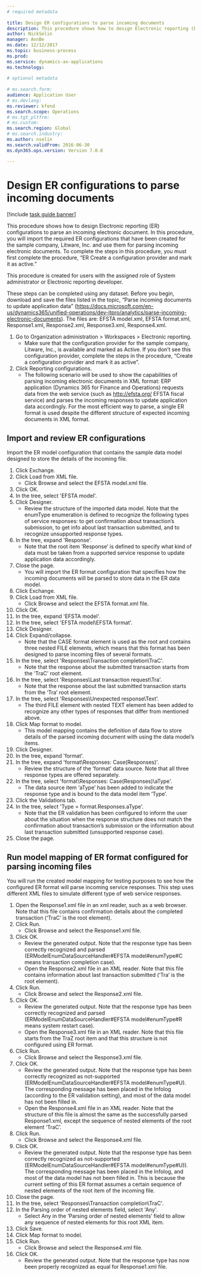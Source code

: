 ```yaml
--- 
# required metadata 
 
title: Design ER configurations to parse incoming documents
description: This procedure shows how to design Electronic reporting (ER) configurations to parse an incoming electronic document. 
author: NickSelin
manager: AnnBe 
ms.date: 12/12/2017
ms.topic: business-process 
ms.prod:  
ms.service: dynamics-ax-applications 
ms.technology:  
 
# optional metadata 
 
# ms.search.form:   
audience: Application User 
# ms.devlang:  
ms.reviewer: kfend
ms.search.scope: Operations 
# ms.tgt_pltfrm:  
# ms.custom:  
ms.search.region: Global
# ms.search.industry: 
ms.author: nselin
ms.search.validFrom: 2016-06-30 
ms.dyn365.ops.version: Version 7.0.0 

---
```

# Design ER configurations to parse incoming documents

[!include [task guide banner](../../includes/task-guide-banner.md)]

This procedure shows how to design Electronic reporting (ER) configurations to parse an incoming electronic document. In this procedure, you will import the required ER configurations that have been created for the sample company, Litware, Inc. and use them for parsing incoming electronic documents. To complete the steps in this procedure, you must first complete the procedure, “ER Create a configuration provider and mark it as active.”

This procedure is created for users with the assigned role of System administrator or Electronic reporting developer. 

These steps can be completed using any dataset. Before you begin, download and save the files listed in the topic, “Parse incoming documents to update application data” (https://docs.microsoft.com/en-us/dynamics365/unified-operations/dev-itpro/analytics/parse-incoming-electronic-documents). The files are: EFSTA model.xml, EFSTA format.xml, Response1.xml, Response2.xml, Response3.xml, Response4.xml.

1. Go to Organization administration > Workspaces > Electronic reporting.
    * Make sure that the configuration provider for the sample company, Litware, Inc., is available and marked as Active. If you don’t see this configuration provider, complete the steps in the procedure, “Create a configuration provider and mark it as active”.  
2. Click Reporting configurations.
    * The following scenario will be used to show the capabilities of parsing incoming electronic documents in XML format: ERP application (Dynamics 365 for Finance and Operations)  requests data from the web service (such as http://efsta.org/ EFSTA fiscal service) and parses the incoming responses to update application data accordingly. For the most efficient way to parse, a single ER format is used despite the different structure of expected incoming documents in XML format.   

## Import and review ER configurations
Import the ER model configuration that contains the sample data model designed to store the details of the incoming file.  
1. Click Exchange.
2. Click Load from XML file.
    * Click Browse and select the EFSTA model.xml file.  
3. Click OK.
4. In the tree, select 'EFSTA model'.
5. Click Designer.
    * Review the structure of the imported data model. Note that the enumType enumeration is defined to recognize the following types of service responses: to get confirmation about transaction’s submission, to get info about last transaction submitted, and to recognize unsupported response types.   
6. In the tree, expand 'Response'.
    * Note that the root item ‘Response’ is defined to specify what kind of data must be taken from a supported service response to update application data accordingly.   
7. Close the page.
    * You will import the ER format configuration that specifies how the incoming documents will be parsed to store data in the ER data model.   
8. Click Exchange.
9. Click Load from XML file.
    * Click Browse and select the EFSTA format.xml file.  
10. Click OK.
11. In the tree, expand 'EFSTA model'.
12. In the tree, select 'EFSTA model\EFSTA format'.
13. Click Designer.
14. Click Expand/collapse.
    * Note that the CASE format element is used as the root and contains three nested FILE elements, which means that this format has been designed to parse incoming files of several formats.  
15. In the tree, select 'Responses\Transaction completion\TraC'.
    * Note that the response about the submitted transaction starts from the ‘TraC’ root element.   
16. In the tree, select 'Responses\Last transaction request\Tra'.
    * Note that the response about the last submitted transaction starts from the ‘Tra’ root element.   
17. In the tree, select 'Responses\Unexpected response\Text'.
    * The third FILE element with nested TEXT element has been added to recognize any other types of responses that differ from mentioned above.   
18. Click Map format to model.
    * This model mapping contains the definition of data flow to store details of the parsed incoming document with using the data model’s items.  
19. Click Designer.
20. In the tree, expand 'format'.
21. In the tree, expand 'format\Responses: Case(Responses)'.
    * Review the structure of the ‘format’ data source. Note that all three response types are offered separately.   
22. In the tree, select 'format\Responses: Case(Responses)\aType'.
    * The data source item ‘aType’ has been added to indicate the response type and is bound to the data model item ‘Type’.  
23. Click the Validations tab.
24. In the tree, select 'Type = format.Responses.aType'.
    * Note that the ER validation has been configured to inform the user about the situation when the response structure does not match the confirmation about transaction’s submission or the information about last transaction submitted (unsupported response case).   
25. Close the page.

## Run model mapping of ER format configured for parsing incoming files
You will run the created model mapping for testing purposes to see how the configured ER format will parse incoming service responses. This step uses different XML files to simulate different type of web service responses.   
1. Open the Response1.xml file in an xml reader, such as a web browser. Note that this file contains confirmation details about the completed transaction (‘TraC’ is the root element).   
2. Click Run.
    * Click Browse and select the Response1.xml file.  
3. Click OK.
    * Review the generated output. Note that the response type has been correctly recognized and parsed (ERModelEnumDataSourceHandler#EFSTA model#enumType#C means transaction completion case).   
    * Open the Response2.xml file in an XML reader. Note that this file contains information about last transaction submitted (‘Tra’ is the root element).   
4. Click Run.
    * Click Browse and select the Response2.xml file.  
5. Click OK.
    * Review the generated output. Note that the response type has been correctly recognized and parsed (ERModelEnumDataSourceHandler#EFSTA model#enumType#R means system restart case).   
    * Open the Response3.xml file in an XML reader. Note that this file starts from the TraZ root item and that this structure is not configured using ER format.   
6. Click Run.
    * Click Browse and select the Response3.xml file.  
7. Click OK.
    * Review the generated output. Note that the response type has been correctly recognized as not-supported (ERModelEnumDataSourceHandler#EFSTA model#enumType#U). The corresponding message has been placed in the Infolog (according to the ER validation setting), and most of the data model has not been filled in.   
    * Open the Response4.xml file in an XML reader. Note that the structure of this file is almost the same as the successfully parsed Response1.xml, except the sequence of nested elements of the root element ‘TraC’.   
8. Click Run.
    * Click Browse and select the Response4.xml file.  
9. Click OK.
    * Review the generated output. Note that the response type has been correctly recognized as not-supported (ERModelEnumDataSourceHandler#EFSTA model#enumType#U)). The corresponding message has been placed in the Infolog, and most of the data model has not been filled in. This is because the current setting of this ER format assumes a certain sequence of nested elements of the root item of the incoming file.   
10. Close the page.
11. In the tree, select 'Responses\Transaction completion\TraC'.
12. In the Parsing order of nested elements field, select 'Any'.
    * Select Any in the ‘Parsing order of nested elements’ field to allow any sequence of nested elements for this root XML item.  
13. Click Save.
14. Click Map format to model.
15. Click Run.
    * Click Browse and select the Response4.xml file.  
16. Click OK.
    * Review the generated output. Note that the response type has now been properly recognized as equal for Response1.xml file.  

